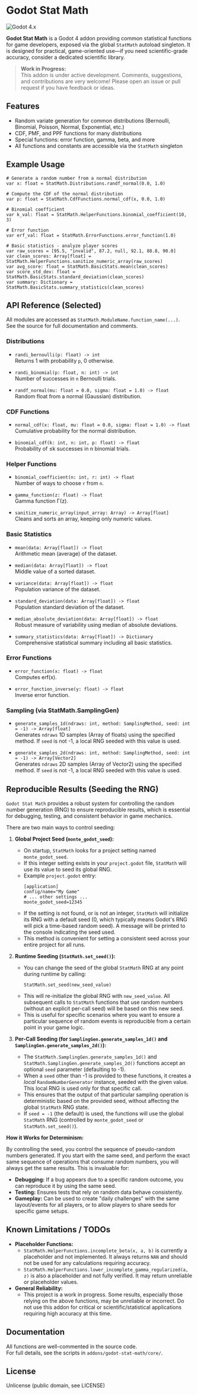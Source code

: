 # Godot Stat Math

![Godot 4.x](https://img.shields.io/badge/Godot-4.x-blue?logo=godot-engine)

**Godot Stat Math** is a Godot 4 addon providing common statistical functions for game developers, exposed via the global `StatMath` autoload singleton. It is designed for practical, game-oriented use—if you need scientific-grade accuracy, consider a dedicated scientific library.

> **Work in Progress:**  
> This addon is under active development. Comments, suggestions, and contributions are very welcome! Please open an issue or pull request if you have feedback or ideas.

## Features

- Random variate generation for common distributions (Bernoulli, Binomial, Poisson, Normal, Exponential, etc.)
- CDF, PMF, and PPF functions for many distributions
- Special functions: error function, gamma, beta, and more
- All functions and constants are accessible via the `StatMath` singleton

## Example Usage

```gdscript
# Generate a random number from a normal distribution
var x: float = StatMath.Distributions.randf_normal(0.0, 1.0)

# Compute the CDF of the normal distribution
var p: float = StatMath.CdfFunctions.normal_cdf(x, 0.0, 1.0)

# Binomial coefficient
var k_val: float = StatMath.HelperFunctions.binomial_coefficient(10, 3)

# Error function
var erf_val: float = StatMath.ErrorFunctions.error_function(1.0)

# Basic statistics - analyze player scores
var raw_scores = [95.5, "invalid", 87.2, null, 92.1, 88.8, 90.0]
var clean_scores: Array[float] = StatMath.HelperFunctions.sanitize_numeric_array(raw_scores)
var avg_score: float = StatMath.BasicStats.mean(clean_scores)
var score_std_dev: float = StatMath.BasicStats.standard_deviation(clean_scores)
var summary: Dictionary = StatMath.BasicStats.summary_statistics(clean_scores)
```

## API Reference (Selected)

All modules are accessed as `StatMath.ModuleName.function_name(...)`.  
See the source for full documentation and comments.

### Distributions

- `randi_bernoulli(p: float) -> int`  
  Returns 1 with probability `p`, 0 otherwise.

- `randi_binomial(p: float, n: int) -> int`  
  Number of successes in `n` Bernoulli trials.

- `randf_normal(mu: float = 0.0, sigma: float = 1.0) -> float`  
  Random float from a normal (Gaussian) distribution.

### CDF Functions

- `normal_cdf(x: float, mu: float = 0.0, sigma: float = 1.0) -> float`  
  Cumulative probability for the normal distribution.

- `binomial_cdf(k: int, n: int, p: float) -> float`  
  Probability of ≤k successes in n binomial trials.

### Helper Functions

- `binomial_coefficient(n: int, r: int) -> float`  
  Number of ways to choose `r` from `n`.

- `gamma_function(z: float) -> float`  
  Gamma function Γ(z).

- `sanitize_numeric_array(input_array: Array) -> Array[float]`  
  Cleans and sorts an array, keeping only numeric values.

### Basic Statistics

- `mean(data: Array[float]) -> float`  
  Arithmetic mean (average) of the dataset.

- `median(data: Array[float]) -> float`  
  Middle value of a sorted dataset.

- `variance(data: Array[float]) -> float`  
  Population variance of the dataset.

- `standard_deviation(data: Array[float]) -> float`  
  Population standard deviation of the dataset.

- `median_absolute_deviation(data: Array[float]) -> float`  
  Robust measure of variability using median of absolute deviations.

- `summary_statistics(data: Array[float]) -> Dictionary`  
  Comprehensive statistical summary including all basic statistics.

### Error Functions

- `error_function(x: float) -> float`  
  Computes erf(x).

- `error_function_inverse(y: float) -> float`  
  Inverse error function.

### Sampling (via StatMath.SamplingGen)

- `generate_samples_1d(ndraws: int, method: SamplingMethod, seed: int = -1) -> Array[float]`  
  Generates `ndraws` 1D samples (Array of floats) using the specified method. 
  If `seed` is not -1, a local RNG seeded with this value is used.

- `generate_samples_2d(ndraws: int, method: SamplingMethod, seed: int = -1) -> Array[Vector2]`  
  Generates `ndraws` 2D samples (Array of Vector2) using the specified method. 
  If `seed` is not -1, a local RNG seeded with this value is used.

## Reproducible Results (Seeding the RNG)

`Godot Stat Math` provides a robust system for controlling the random number generation (RNG) to ensure reproducible results, which is essential for debugging, testing, and consistent behavior in game mechanics.

There are two main ways to control seeding:

1.  **Global Project Seed (`monte_godot_seed`):**
    *   On startup, `StatMath` looks for a project setting named `monte_godot_seed`.
    *   If this integer setting exists in your `project.godot` file, `StatMath` will use its value to seed its global RNG.
    *   Example `project.godot` entry:
        ```gdscript
        [application]
        config/name="My Game"
        # ... other settings ...
        monte_godot_seed=12345
        ```
    *   If the setting is not found, or is not an integer, `StatMath` will initialize its RNG with a default seed (0, which typically means Godot's RNG will pick a time-based random seed). A message will be printed to the console indicating the seed used.
    *   This method is convenient for setting a consistent seed across your entire project for all runs.

2.  **Runtime Seeding (`StatMath.set_seed()`):**
    *   You can change the seed of the global `StatMath` RNG at any point during runtime by calling:
        ```gdscript
        StatMath.set_seed(new_seed_value)
        ```
    *   This will re-initialize the global RNG with `new_seed_value`. All subsequent calls to `StatMath` functions that use random numbers (without an explicit per-call seed) will be based on this new seed.
    *   This is useful for specific scenarios where you want to ensure a particular sequence of random events is reproducible from a certain point in your game logic.

3.  **Per-Call Seeding (for `SamplingGen.generate_samples_1d()` and `SamplingGen.generate_samples_2d()`):**
    *   The `StatMath.SamplingGen.generate_samples_1d()` and `StatMath.SamplingGen.generate_samples_2d()` functions accept an optional `seed` parameter (defaulting to -1).
    *   When a `seed` other than -1 is provided to these functions, it creates a *local* `RandomNumberGenerator` instance, seeded with the given value. This local RNG is used only for that specific call.
    *   This ensures that the output of that particular sampling operation is deterministic based on the provided seed, without affecting the global `StatMath` RNG state.
    *   If `seed = -1` (the default) is used, the functions will use the global `StatMath` RNG (controlled by `monte_godot_seed` or `StatMath.set_seed()`).

**How it Works for Determinism:**

By controlling the seed, you control the sequence of pseudo-random numbers generated. If you start with the same seed, and perform the exact same sequence of operations that consume random numbers, you will always get the same results. This is invaluable for:

*   **Debugging:** If a bug appears due to a specific random outcome, you can reproduce it by using the same seed.
*   **Testing:** Ensures tests that rely on random data behave consistently.
*   **Gameplay:** Can be used to create "daily challenges" with the same layout/events for all players, or to allow players to share seeds for specific game setups.

## Known Limitations / TODOs

- **Placeholder Functions:**
  - `StatMath.HelperFunctions.incomplete_beta(x, a, b)` is currently a placeholder and not implemented. It always returns `NAN` and should not be used for any calculations requiring accuracy.
  - `StatMath.HelperFunctions.lower_incomplete_gamma_regularized(a, z)` is also a placeholder and not fully verified. It may return unreliable or placeholder values.
- **General Reliability:**
  - This project is a work in progress. Some results, especially those relying on the above functions, may be unreliable or incorrect. Do not use this addon for critical or scientific/statistical applications requiring high accuracy at this time.

## Documentation

All functions are well-commented in the source code.  
For full details, see the scripts in `addons/godot-stat-math/core/`.

## License

Unlicense (public domain, see LICENSE)